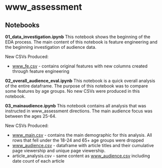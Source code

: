 # www_assessment

## Notebooks

**01_data_investigation.ipynb**
This notebook shows the beginning of the EDA process. The main content of this notebook is feature engineering and the beginning investigation of audience data.

New CSVs Produced:
- www_fe.csv - contains original features with new columns created through feature engineering

**02_overall_audience_eval.ipynb**
This notebook is a quick overall analysis of the entire dataframe. The purpose of this notebook was to compare some features by age groups. No new CSVs were produced in this notebook.

**03_mainaudience.ipynb**
This notebook contains all analysis that was instructed in www_assessment directions. The main audience focus was between the ages 25-64. 

New CSVs Produced:
- www_main.csv - contains the main demographic for this analysis. All rows that fell under the 18-24 and 65+ age groups were dropped
- www_audience.csv - dataframe with article titles and their cumulative page viewership and unique page viewership.
- article_analysis.csv - same content as www_audience.csv including date count of each article
